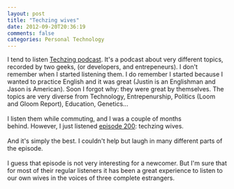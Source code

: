 ```yaml
---
layout: post
title: "Techzing wives"
date: 2012-09-20T20:36:19
comments: false
categories: Personal Technology
---
```


I tend to listen <a href="http://techzinglive.com/">Techzing podcast</a>. It's a podcast about very different topics, recorded by two geeks, (or developers, and entrepeneurs). I don't remember when I started listening them. I do remember I started because I wanted to practice English and it was great (Justin is an Englishman and Jason is American). Soon I forgot why: they were great by themselves. The topics are very diverse from Technology, Entrepenurship, Politics (Loom and Gloom Report), Education, Genetics...
<br /><br />
I listen them while commuting, and I was a couple of months behind.&nbsp;However, I just listened <a href="http://techzinglive.com/page/1141/200-tz-wives-setting-the-record-straight">episode 200</a>: techzing wives.
<br /><br />
And it's simply the best. I couldn't help but laugh in many different parts of the episode.
<br /><br />
I guess that episode is not very interesting for a newcomer. But I'm sure that for most of their regular listeners it has been a great experience to listen to our own wives in the voices of three complete&nbsp;estrangers.
